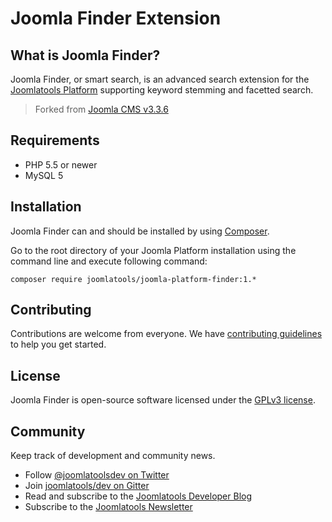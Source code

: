 # Joomla Finder Extension

## What is Joomla Finder?

Joomla Finder, or smart search, is an advanced search extension for the [Joomlatools Platform] supporting keyword 
stemming and facetted search. 

> Forked from [Joomla CMS v3.3.6](https://github.com/joomla/joomla-cms/releases/tag/3.3.6)

## Requirements

- PHP 5.5 or newer
- MySQL 5

## Installation

Joomla Finder can and should be installed by using [Composer](https://getcomposer.org/). 

Go to the root directory of your Joomla Platform installation using the command line and execute following command:

```
composer require joomlatools/joomla-platform-finder:1.*
```

## Contributing

Contributions are welcome from everyone. We have [contributing guidelines](CONTRIBUTING.md) to help you get started.

## License 

Joomla Finder is open-source software licensed under the [GPLv3 license](LICENSE.txt).

## Community

Keep track of development and community news.

* Follow [@joomlatoolsdev on Twitter](https://twitter.com/joomlatoolsdev)
* Join [joomlatools/dev on Gitter](http://gitter.im/joomlatools/dev)
* Read and subscribe to the [Joomlatools Developer Blog](https://develeoper.joomlatools.com/blog/)
* Subscribe to the [Joomlatools Newsletter](http://www.joomlatools.com/newsletter)

[Joomlatools Platform]: https://developer.joomlatools.com/platform

